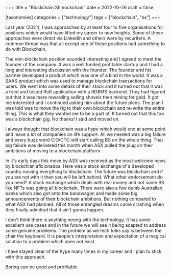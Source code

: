 +++
title = "Blockchain Shmockchain"
date = 2022-10-26
draft = false

[taxonomies]
categories = ["technology"]
tags = ["blockchain", "bs"]
+++

Last year (2021), I was approached by at least four to five organisations for positions which would have lifted my career to new heights. Some of these approaches were direct via LinkedIn and others were by recuriters. A common thread was that all except one of these positions had something to do with Blockchain.

The non-blockchain position sounded interesting and I agreed to meet the founder of the company. It was a well funded profitable startup and I had a long and interesting discussion with the founder. The founder and his partner developed a product which was one of a kind in the world. It was a SAAS product which was used to manage blockchain transactions for users. We went into some details of their stack and it turned out that it was a tried and tested RoR application with a RDBMS backend. They had figured out that it was more rewarding selling shovels then mining for gold. It got me interested and I continued asking him about the future plans. The plan I was told was to move the rig to their own blockchain and re-write the entire thing. This is what they wanted me to be a part of. It turned out that this too was a blockchain gig. No thanks! I said and moved on.

I always thought that blockchain was a hype which would end at some point and leave a lot of companies on life support. All we needed was a big failure and every buzz word CIO/CTO will start calling BS on the whole thing. That big failure was delivered this month when ASX pulled the plug on their ambitions of moving to a blockchain platform. 

In it's early days this move by ASX was received as the most welcome news by blockchian aficionados. Here was a stock exchange of a developed country moving everything to blockchain. The future was blockchain and if you are not with it then you will be left behind. What other endorsement do you need? A stock exchange which deals with real money and not some BS like NFTs was going all blockchain. There were also a few dumb Australian banks which also got onto the bandwagon and made some big announcements of their blockchain ambitions. But nothing compared to what ASX had planned. All of those entangled dreams came crashing when they finally admitted that it ain't gonna happen.

I don't think there is anything wrong with the technology. It has some excellent use cases and in the future we will see it being adapted to address some genuine problems. The problem as we tech folks say is between the chair the keyboard. It is people's interpretation and expectation of a magical solution to a problem which does not exist. 

I have stayed clear of the hype many times in my career and I plan to stick with this approach. 

Boring can be good and profitable.